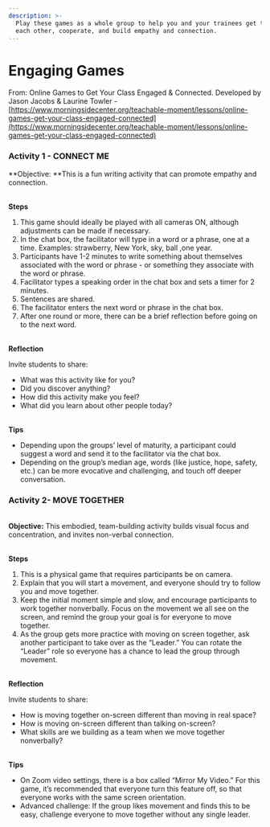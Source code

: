 ```yaml
---
description: >-
  Play these games as a whole group to help you and your trainees get to know
  each other, cooperate, and build empathy and connection.
---
```


# Engaging Games

From: Online Games to Get Your Class Engaged & Connected. Developed by Jason Jacobs & Laurine Towler - [https://www.morningsidecenter.org/teachable-moment/lessons/online-games-get-your-class-engaged-connected](https://www.morningsidecenter.org/teachable-moment/lessons/online-games-get-your-class-engaged-connected)

### Activity 1 - CONNECT ME

**Objective: **This is a fun writing activity that can promote empathy and connection.

\
**Steps**

1. This game should ideally be played with all cameras ON, although adjustments can be made if necessary.\
   &#x20;
2. In the chat box, the facilitator will type in a word or a phrase, one at a time. Examples:  strawberry, New York, sky, ball ,one year.  \
   &#x20;
3. Participants have 1-2 minutes to write something about themselves associated with the word or phrase - or something they associate with the word or phrase.\
   &#x20;
4. Facilitator types a speaking order in the chat box and sets a timer for 2 minutes. \
   &#x20;
5. Sentences are shared.\
   &#x20;
6. The facilitator enters the next word or phrase in the chat box.\
   &#x20;
7. After one round or more, there can be a brief reflection before going on to the next word.

\
**Reflection**

Invite students to share:&#x20;

* What was this activity like for you?&#x20;
* Did you discover anything?&#x20;
* How did this activity make you feel?&#x20;
* What did you learn about other people today?

\
**Tips**

* Depending upon the groups’ level of maturity, a participant could suggest a word and send it to the facilitator via the chat box.
* Depending on the group’s median age, words (like justice, hope, safety, etc.) can be more evocative and challenging, and touch off deeper conversation.



### Activity 2- MOVE TOGETHER &#x20;

\
**Objective:** This embodied, team-building activity builds visual focus and concentration, and invites non-verbal connection.

\
**Steps**

1. This is a physical game that requires participants be on camera. \
   &#x20;
2. Explain that you will start a movement, and everyone should try to follow you and move together. \
   &#x20;
3. Keep the initial moment simple and slow, and encourage participants to work together nonverbally. Focus on the movement we all see on the screen, and remind the group your goal is for everyone to move together.\
   &#x20;
4. As the group gets more practice with moving on screen together, ask another participant to take over as the “Leader.”  You can rotate the “Leader” role so everyone has a chance to lead the group through movement.&#x20;

\
**Reflection**

Invite students to share:&#x20;

* How is moving together on-screen different than moving in real space? &#x20;
* How is moving on-screen different than talking on-screen? &#x20;
* What skills are we building as a team when we move together nonverbally?&#x20;

\
**Tips**

* On Zoom video settings, there is a box called “Mirror My Video.”  For this game, it’s recommended that everyone turn this feature off, so that  everyone works with the same screen orientation.&#x20;
* Advanced challenge: If the group likes movement and finds this to be easy, challenge everyone to move together without any single leader.&#x20;
